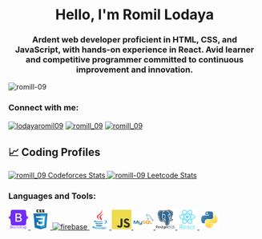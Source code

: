 <h1 align="center">Hello, I'm Romil Lodaya</h1>
<h3 align="center">Ardent web developer proficient in HTML, CSS, and JavaScript, with hands-on experience in React. Avid learner and competitive programmer committed to continuous improvement and innovation.</h3>

<p align="left"> <img src="https://komarev.com/ghpvc/?username=romill-09&label=Profile%20views&color=0e75b6&style=flat" alt="romill-09" /> </p>

<h3 align="left">Connect with me:</h3>
<p align="left">
<a href="https://www.codechef.com/users/lodayaromil09" target="blank"><img align="center" src="https://cdn.jsdelivr.net/npm/simple-icons@3.1.0/icons/codechef.svg" alt="lodayaromil09" height="30" width="40" /></a>
<a href="https://codeforces.com/profile/romill_09" target="blank"><img align="center" src="https://raw.githubusercontent.com/rahuldkjain/github-profile-readme-generator/master/src/images/icons/Social/codeforces.svg" alt="romill_09" height="30" width="40" /></a>
<a href="https://leetcode.com/romill-09" target="blank"><img align="center" src="https://raw.githubusercontent.com/rahuldkjain/github-profile-readme-generator/master/src/images/icons/Social/leet-code.svg" alt="romill_09" height="30" width="40" /></a>
</p>

## 📈 Coding Profiles

<span>
<a href="https://codeforces.com/profile/romill_09">
<img height="316" src="https://codeforces-readme-stats.vercel.app/api/card?username=romill_09&theme=github_dark&force_username=true&border_color=404040" alt="romill_09 Codeforces Stats"/>
</a>
<a href="https://leetcode.com/romill-09">
<img height="316" src="https://leetcard.jacoblin.cool/romill-09?theme=dark&font=Ubuntu&cache=14400&ext=contest&sheets=https://gist.githubusercontent.com/romill-09/5e715e284c89cace8f5fa09f7fb930b8/raw/ec0be570f114124b1a2156a660d67baa0ab5639d/leetcode_stats_card.css" alt="romill-09 Leetcode Stats"/>
</a>
</span>

<h3 align="left">Languages and Tools:</h3>
<p align="left"> 
    <a href="https://getbootstrap.com" target="_blank" rel="noreferrer"> 
        <img src="https://raw.githubusercontent.com/devicons/devicon/master/icons/bootstrap/bootstrap-plain-wordmark.svg" alt="bootstrap" width="40" height="40"/> 
    </a> 
    <a href="https://www.w3schools.com/css/" target="_blank" rel="noreferrer"> 
        <img src="https://raw.githubusercontent.com/devicons/devicon/master/icons/css3/css3-original-wordmark.svg" alt="css3" width="40" height="40"/> 
    </a> 
    <a href="https://firebase.google.com/" target="_blank" rel="noreferrer"> 
        <img src="https://www.vectorlogo.zone/logos/firebase/firebase-icon.svg" alt="firebase" width="40" height="40"/> 
    </a> 
    <a href="https://www.java.com" target="_blank" rel="noreferrer"> 
        <img src="https://raw.githubusercontent.com/devicons/devicon/master/icons/java/java-original.svg" alt="java" width="40" height="40"/> 
    </a> 
    <a href="https://developer.mozilla.org/en-US/docs/Web/JavaScript" target="_blank" rel="noreferrer"> 
        <img src="https://raw.githubusercontent.com/devicons/devicon/master/icons/javascript/javascript-original.svg" alt="javascript" width="40" height="40"/> 
    </a> 
    <a href="https://www.mysql.com/" target="_blank" rel="noreferrer"> 
        <img src="https://raw.githubusercontent.com/devicons/devicon/master/icons/mysql/mysql-original-wordmark.svg" alt="mysql" width="40" height="40"/> 
    </a> 
    <a href="https://www.postgresql.org/" target="_blank" rel="noreferrer"> 
        <img src="https://raw.githubusercontent.com/devicons/devicon/master/icons/postgresql/postgresql-original-wordmark.svg" alt="postgresql" width="40" height="40"/> 
    </a> 
    <a href="https://react-bootstrap.github.io/" target="_blank" rel="noreferrer"> 
        <img src="https://raw.githubusercontent.com/devicons/devicon/master/icons/react/react-original-wordmark.svg" alt="react" width="40" height="40"/> 
    </a> 
    <a href="https://www.python.org" target="_blank" rel="noreferrer"> 
        <img src="https://raw.githubusercontent.com/devicons/devicon/master/icons/python/python-original.svg" alt="python" width="40" height="40"/> 
    </a> 
</p>
